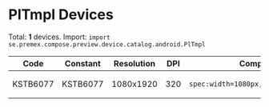 # PlTmpl Devices

Total: **1** devices. Import: `import se.premex.compose.preview.device.catalog.android.PlTmpl`

| Code | Constant | Resolution | DPI | Compose Spec | Preview Usage |
|------|----------|------------|-----|-------------|---------------|
| KSTB6077 | KSTB6077 | 1080x1920 | 320 | `spec:width=1080px,height=1920px,dpi=320` | `@Preview(device = PlTmpl.KSTB6077)` |

<!-- Generated automatically. Do not edit manually. -->
